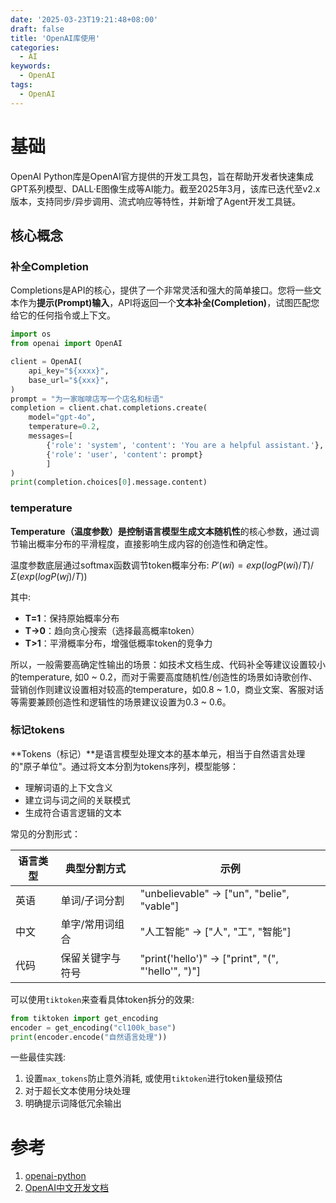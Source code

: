 ```yaml
---
date: '2025-03-23T19:21:48+08:00'
draft: false
title: 'OpenAI库使用'
categories:
  - AI
keywords:
  - OpenAI
tags:
  - OpenAI
---
```


# 基础

OpenAI Python库是OpenAI官方提供的开发工具包，旨在帮助开发者快速集成GPT系列模型、DALL·E图像生成等AI能力。截至2025年3月，该库已迭代至v2.x版本，支持同步/异步调用、流式响应等特性，并新增了Agent开发工具链。

## 核心概念 

### 补全Completion

Completions是API的核心，提供了一个非常灵活和强大的简单接口。您将一些文本作为**提示(Prompt)输入**，API将返回一个**文本补全(Completion)**，试图匹配您给它的任何指令或上下文。

```python
import os
from openai import OpenAI

client = OpenAI(
    api_key="${xxxx}",
    base_url="${xxx}",
)
prompt = "为一家咖啡店写一个店名和标语"
completion = client.chat.completions.create(
    model="gpt-4o",
    temperature=0.2,
    messages=[
        {'role': 'system', 'content': 'You are a helpful assistant.'},
        {'role': 'user', 'content': prompt}
        ]
)
print(completion.choices[0].message.content)
```

### temperature

**Temperature（温度参数）**是控制语言模型生成文本**随机性**的核心参数，通过调节输出概率分布的平滑程度，直接影响生成内容的创造性和确定性。

温度参数底层通过softmax函数调节token概率分布: $P'(wi) = exp(logP(wi)/T) / Σ(exp(logP(wj)/T))$

其中:

- **T=1**：保持原始概率分布
- **T→0**：趋向贪心搜索（选择最高概率token）
- **T>1**：平滑概率分布，增强低概率token的竞争力

所以，一般需要高确定性输出的场景：如技术文档生成、代码补全等建议设置较小的temperature, 如0 ~ 0.2，而对于需要高度随机性/创造性的场景如诗歌创作、营销创作则建议设置相对较高的temperature，如0.8 ~ 1.0，商业文案、客服对话等需要兼顾创造性和逻辑性的场景建议设置为0.3 ~ 0.6。

### 标记tokens

**Tokens（标记）**是语言模型处理文本的基本单元，相当于自然语言处理的"原子单位"。通过将文本分割为tokens序列，模型能够：
- 理解词语的上下文含义
- 建立词与词之间的关联模式
- 生成符合语言逻辑的文本

常见的分割形式：

| 语言类型 | 典型分割方式                   | 示例                       |
|----------|------------------------------|---------------------------|
| 英语     | 单词/子词分割                 | "unbelievable" → ["un", "belie", "vable"] |
| 中文     | 单字/常用词组合               | "人工智能" → ["人", "工", "智能"] |
| 代码     | 保留关键字与符号              | "print('hello')" → ["print", "(", "'hello'", ")"] |

可以使用`tiktoken`来查看具体token拆分的效果:

```python
from tiktoken import get_encoding
encoder = get_encoding("cl100k_base")
print(encoder.encode("自然语言处理"))
```

一些最佳实践:

1. 设置`max_tokens`防止意外消耗, 或使用`tiktoken`进行token量级预估
2. 对于超长文本使用分块处理
3. 明确提示词降低冗余输出



# 参考

1. [openai-python](https://github.com/openai/openai-python)
2. [OpenAI中文开发文档](https://www.openaidoc.com.cn/docs/quickstart)

